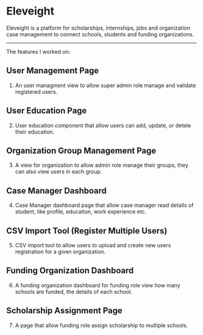 # Eleveight

Eleveight is a platform for scholarships, internships, jobs and organization case management to connect schools, students and funding organizations. 

-------------------------------------------------------------------------------------------------------------------------------------
The features I worked on: 

## User Management Page

1. An user managment view to allow super admin role manage and validate registered users.

## User Education Page
2. User education component that allow users can add, update, or detele their education.

## Organization Group Management Page
3. A view for organization to allow admin role manage their groups, they can also view users in each group.

## Case Manager Dashboard
4. Case Manager dashboard page that allow case manager read details of student, like profile, education, work experience etc.

## CSV Import Tool (Register Multiple Users)
5. CSV import tool to allow users to upload and create new users registration for a given organization.

## Funding Organization Dashboard
6. A funding organization dashboard for funding role view how many schools are funded, the details of each school.

## Scholarship Assignment Page
7. A page that allow funding role assign scholarship to multiple schools.
